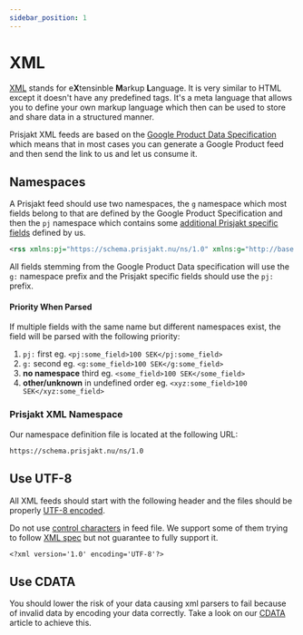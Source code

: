 ```yaml
---
sidebar_position: 1
---
```


# XML

[XML](https://en.wikipedia.org/wiki/XML) stands for e**X**tensinble **M**arkup **L**anguage. It is very similar to HTML except it doesn't have any predefined tags. It's a meta language that allows you to define your own markup language which then can be used to store and share data in a structured manner.

Prisjakt XML feeds are based on the [Google Product Data Specification](https://support.google.com/merchants/answer/7052112?hl=en) which means that in most cases you can generate a Google Product feed and then send the link to us and let us consume it.

## Namespaces

A Prisjakt feed should use two namespaces, the `g` namespace which most fields belong to that are defined by the Google Product Specification and then the `pj` namespace which contains some [additional Prisjakt specific fields](/terminology/prisjakt-specific-fields#offer-feeds) defined by us.

```xml
<rss xmlns:pj="https://schema.prisjakt.nu/ns/1.0" xmlns:g="http://base.google.com/ns/1.0" version="3.0">
```


All fields stemming from the Google Product Data specification will use the `g:` namespace prefix and the Prisjakt specific fields should use the `pj:` prefix.

#### Priority When Parsed

If multiple fields with the same name but different namespaces exist, the field will be parsed with the following priority:

1. `pj:` first eg. `<pj:some_field>100 SEK</pj:some_field>`
1. `g:` second eg. `<g:some_field>100 SEK</g:some_field>`
1. **no namespace** third eg. `<some_field>100 SEK</some_field>`
1. **other/unknown** in undefined order eg. `<xyz:some_field>100 SEK</xyz:some_field>`
### Prisjakt XML Namespace

Our namespace definition file is located at the following URL:

```
https://schema.prisjakt.nu/ns/1.0
```

## Use UTF-8

All XML feeds should start with the following header and the files should be properly [UTF-8 encoded](/advanced/encoding/file-encoding.md).

Do not use [control characters](https://en.wikipedia.org/wiki/Control_character) in feed file. We support some of them trying to follow [XML spec](https://en.wikipedia.org/wiki/Valid_characters_in_XML) but not guarantee to fully support it.

```
<?xml version='1.0' encoding='UTF-8'?>
```

## Use CDATA

You should lower the risk of your data causing xml parsers to fail because of invalid data by encoding your data correctly. Take a look on our [CDATA](/advanced/encoding/cdata.md) article to achieve this.
